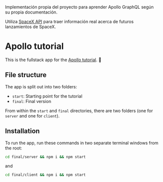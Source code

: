 Implementación propia del proyecto para aprender Apollo GraphQL según su propia documentación.

Utiliza [SpaceX API](https://github.com/r-spacex/SpaceX-API) para traer información real acerca de futuros lanzamientos de SpaceX.

# Apollo tutorial

This is the fullstack app for the [Apollo tutorial](http://apollographql.com/docs/tutorial/introduction.html). 🚀

## File structure

The app is split out into two folders:
- `start`: Starting point for the tutorial
- `final`: Final version

From within the `start` and `final` directories, there are two folders (one for `server` and one for `client`).

## Installation

To run the app, run these commands in two separate terminal windows from the root:

```bash
cd final/server && npm i && npm start
```

and

```bash
cd final/client && npm i && npm start
```
